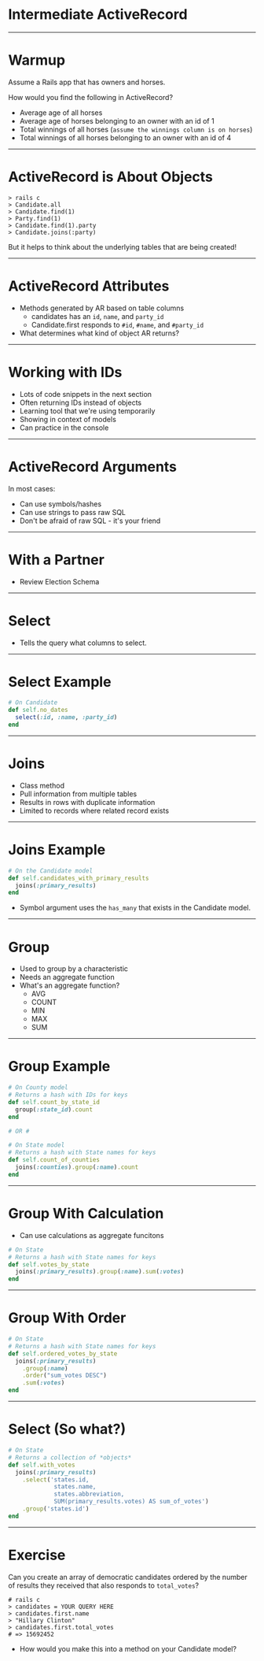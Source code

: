 # Intermediate ActiveRecord

---

# Warmup

Assume a Rails app that has owners and horses.

How would you find the following in ActiveRecord?

* Average age of all horses
* Average age of horses belonging to an owner with an id of 1
* Total winnings of all horses (`assume the winnings column is on horses`)
* Total winnings of all horses belonging to an owner with an id of 4

---

# ActiveRecord is About Objects

```
> rails c
> Candidate.all
> Candidate.find(1)
> Party.find(1)
> Candidate.find(1).party
> Candidate.joins(:party)
```

But it helps to think about the underlying tables that are being created!

---

# ActiveRecord Attributes

* Methods generated by AR based on table columns
    * candidates has an `id`, `name`, and `party_id`
    * Candidate.first responds to `#id`, `#name`, and `#party_id`
* What determines what kind of object AR returns?

---

# Working with IDs

* Lots of code snippets in the next section
* Often returning IDs instead of objects
* Learning tool that we're using temporarily
* Showing in context of models
* Can practice in the console

---

# ActiveRecord Arguments

In most cases:

* Can use symbols/hashes
* Can use strings to pass raw SQL
* Don't be afraid of raw SQL - it's your friend

---

# With a Partner

* Review Election Schema

---

# Select

* Tells the query what columns to select.

---

# Select Example

```ruby
# On Candidate
def self.no_dates
  select(:id, :name, :party_id)
end
```

---

# Joins

* Class method
* Pull information from multiple tables
* Results in rows with duplicate information
* Limited to records where related record exists

---

# Joins Example

```ruby
# On the Candidate model
def self.candidates_with_primary_results
  joins(:primary_results)
end
```

* Symbol argument uses the `has_many` that exists in the Candidate model.

---

# Group

* Used to group by a characteristic
* Needs an aggregate function
* What's an aggregate function?
    * AVG
    * COUNT
    * MIN
    * MAX
    * SUM

---

# Group Example

```ruby
# On County model
# Returns a hash with IDs for keys
def self.count_by_state_id
  group(:state_id).count
end

# OR #

# On State model
# Returns a hash with State names for keys
def self.count_of_counties
  joins(:counties).group(:name).count
end
```

---

# Group With Calculation

* Can use calculations as aggregate funcitons

```ruby
# On State
# Returns a hash with State names for keys
def self.votes_by_state
  joins(:primary_results).group(:name).sum(:votes)
end
```

---

# Group With Order

```ruby
# On State
# Returns a hash with State names for keys
def self.ordered_votes_by_state
  joins(:primary_results)
    .group(:name)
    .order("sum_votes DESC")
    .sum(:votes)
end
```

---

# Select (So what?)

```ruby
# On State
# Returns a collection of *objects*
def self.with_votes
  joins(:primary_results)
    .select('states.id,
             states.name,
             states.abbreviation,
             SUM(primary_results.votes) AS sum_of_votes')
    .group('states.id')
end
```

---

# Exercise

Can you create an array of democratic candidates ordered by the number of results they received that also responds to `total_votes`?

```
# rails c
> candidates = YOUR QUERY HERE
> candidates.first.name
> "Hillary Clinton"
> candidates.first.total_votes
# => 15692452
```

* How would you make this into a method on your Candidate model?

